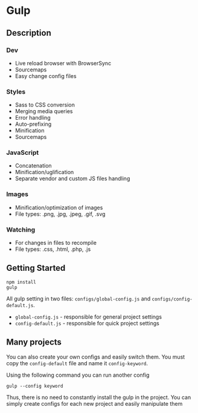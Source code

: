 # Gulp

## Description

### Dev
- Live reload browser with BrowserSync
- Sourcemaps
- Easy change config files

### Styles
- Sass to CSS conversion
- Merging media queries
- Error handling
- Auto-prefixing
- Minification
- Sourcemaps

### JavaScript
- Concatenation
- Minification/uglification
- Separate vendor and custom JS files handling

### Images
- Minification/optimization of images
- File types: .png, .jpg, .jpeg, .gif, .svg

### Watching
- For changes in files to recompile
- File types: .css, .html, .php, .js

## Getting Started

```
npm install
gulp
```

All gulp setting in two files: `configs/global-config.js` and `configs/config-default.js`.
 
- `global-config.js` - responsible for general project settings
- `config-default.js` - responsible for quick project settings

## Many projects
You can also create your own configs and easily switch them. You must copy the `config-default` file and name it `config-keyword`.

Using the following command you can run another config

```
gulp --config keyword
```

Thus, there is no need to constantly install the gulp in the project. You can simply create configs for each new project and easily manipulate them